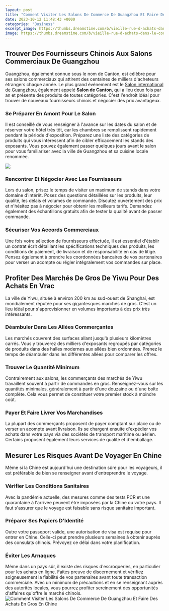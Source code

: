 ```yaml
---
layout: post
title: "Comment Visiter Les Salons De Commerce De Guangzhou Et Faire Des Achats En Gros En Chine"
date: 2023-10-12 11:48:43 +0000
categories: "Business"
excerpt_image: https://thumbs.dreamstime.com/b/vieille-rue-d-achats-dans-le-coucher-du-soleil-rue-urbaine-de-guangzhou-pékin-de-rue-de-ville-en-chine-46515486.jpg
image: https://thumbs.dreamstime.com/b/vieille-rue-d-achats-dans-le-coucher-du-soleil-rue-urbaine-de-guangzhou-pékin-de-rue-de-ville-en-chine-46515486.jpg
---
```


## Trouver Des Fournisseurs Chinois Aux Salons Commerciaux De Guangzhou
Guangzhou, également connue sous le nom de Canton, est célèbre pour ses salons commerciaux qui attirent des centaines de milliers d'acheteurs étrangers chaque année. Le plus grand événement est le [Salon international de Guangzhou](https://thetopnews.github.io/xbox-live-trial-periods-how-to-avoid-unexpected-charges/), également appelé **Salon de Canton**, qui a lieu deux fois par an et présente des produits de toutes catégories. C'est l'endroit idéal pour trouver de nouveaux fournisseurs chinois et négocier des prix avantageux. 
### Se Préparer En Amont Pour Le Salon
Il est conseillé de vous renseigner à l'avance sur les dates du salon et de réserver votre hôtel très tôt, car les chambres se remplissent rapidement pendant la période d'exposition. Préparez une liste des catégories de produits qui vous intéressent afin de cibler efficacement les stands des exposants. Vous pouvez également passer quelques jours avant le salon pour vous familiariser avec la ville de Guangzhou et sa cuisine locale renommée.

![](https://thumbs.dreamstime.com/b/rue-d-achats-de-shang-xia-jiu-dans-guangzhou-21177004.jpg)
### Rencontrer Et Négocier Avec Les Fournisseurs 
Lors du salon, prisez le temps de visiter un maximum de stands dans votre domaine d'intérêt. Posez des questions détaillées sur les produits, leur qualité, les délais et volumes de commande. Discutez ouvertement des prix et n'hésitez pas à négocier pour obtenir les meilleurs tarifs. Demandez également des échantillons gratuits afin de tester la qualité avant de passer commande. 
### Sécuriser Vos Accords Commerciaux
Une fois votre sélection de fournisseurs effectuée, il est essentiel d'établir un contrat écrit détaillant les spécifications techniques des produits, les conditions de paiement, de livraison et de responsabilité en cas de litige. Pensez également à prendre les coordonnées bancaires de vos partenaires pour verser un acompte ou régler intégralement vos commandes sur place. 
## Profiter Des Marchés De Gros De Yiwu Pour Des Achats En Vrac
La ville de Yiwu, située à environ 200 km au sud-ouest de Shanghai, est mondialement réputée pour ses gigantesques marchés de gros. C'est un lieu idéal pour s'approvisionner en volumes importants à des prix très intéressants.
### Déambuler Dans Les Allées Commerçantes  
Les marchés couvrent des surfaces allant jusqu'à plusieurs kilomètres carrés. Vous y trouverez des milliers d'exposants regroupés par catégories de produits dans des halles modernes aux allées bien ordonnées. Prenez le temps de déambuler dans les différentes allées pour comparer les offres.
### Trouver Le Quantité Minimum 
Contrairement aux salons, les commerçants des marchés de Yiwu travaillent souvent à partir de commandes en gros. Renseignez-vous sur les quantités minimales, généralement à partir d'une douzaine ou d'une boîte complète. Cela vous permet de constituer votre premier stock à moindre coût. 
### Payer Et Faire Livrer Vos Marchandises
La plupart des commerçants proposent de payer comptant sur place ou de verser un acompte avant livraison. Ils se chargent ensuite d'expédier vos achats dans votre pays via des sociétés de transport maritime ou aérien. Certains proposent également leurs services de qualité et d'emballage.
## Mesurer Les Risques Avant De Voyager En Chine
Même si la Chine est aujourd'hui une destination sûre pour les voyageurs, il est préférable de bien se renseigner avant d'entreprendre le voyage. 
### Vérifier Les Conditions Sanitaires 
Avec la pandémie actuelle, des mesures comme des tests PCR et une quarantaine à l'arrivée peuvent être imposées par la Chine ou votre pays. Il faut s'assurer que le voyage est faisable sans risque sanitaire important.
### Préparer Ses Papiers D'Identité
Outre votre passeport valide, une autorisation de visa est requise pour entrer en Chine. Celle-ci peut prendre plusieurs semaines à obtenir auprès des consulats chinois. Prévoyez ce délai dans votre planification.
### Éviter Les Arnaques 
Même dans un pays sûr, il existe des risques d'escroqueries, en particulier pour les achats en ligne. Faites preuve de discernement et vérifiez soigneusement la fiabilité de vos partenaires avant toute transaction commerciale. 
Avec un minimum de précautions et en se renseignant auprès des autorités locales, vous pourrez profiter sereinement des opportunités d'affaires qu'offre le marché chinois.
![Comment Visiter Les Salons De Commerce De Guangzhou Et Faire Des Achats En Gros En Chine](https://thumbs.dreamstime.com/b/vieille-rue-d-achats-dans-le-coucher-du-soleil-rue-urbaine-de-guangzhou-pékin-de-rue-de-ville-en-chine-46515486.jpg)